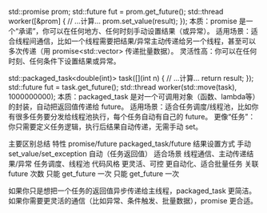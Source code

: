 std::promise<double> prom;
std::future<double> fut = prom.get_future();
std::thread worker([&prom] {
    // ...计算...
    prom.set_value(result);
});
本质：promise 是一个“承诺”，你可以在任何地方、任何时刻手动设置结果（或异常）。
适用场景：适合线程间通信，比如一个线程需要把结果/异常主动传递给另一个线程，甚至可以多次传递（用 promise<std::vector<T>> 传递批量数据）。
灵活性高：你可以在任何时刻、任何条件下设置结果或异常。

std::packaged_task<double(int)> task([](int n) {
    // ...计算...
    return result;
});
std::future<double> fut = task.get_future();
std::thread worker(std::move(task), 1000000000);
本质：packaged_task 是对一个可调用对象（函数、lambda等）的封装，自动把返回值传递给 future。
适用场景：适合任务调度/线程池，比如你有很多任务要分发给线程池执行，每个任务自动有自己的 future。
更像“任务”：你只需要定义任务逻辑，执行后结果自动传递，无需手动 set。

主要区别总结
特性	              promise/future	                       packaged_task/future
结果设置方式	    手动 set_value/set_exception	               自动（任务返回值）
适合场景	          线程通信、主动传递结果/异常	                 任务调度、线程池
代码风格	         更灵活、可控	                               更自动化、适合批量任务
关联 future 次数	  只能 get_future 一次	                       只能 get_future 一次

如果你只是想把一个任务的返回值异步传递给主线程，packaged_task 更简洁。
如果你需要更灵活的通信（比如异常、条件触发、批量数据），promise 更合适。
